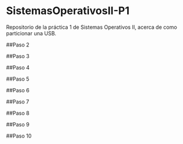 # SistemasOperativosII-P1
Repositorio de la práctica 1 de Sistemas Operativos II, acerca de como particionar una USB.

##Paso 2

##Paso 3

##Paso 4

##Paso 5

##Paso 6

##Paso 7

##Paso 8

##Paso 9

##Paso 10
